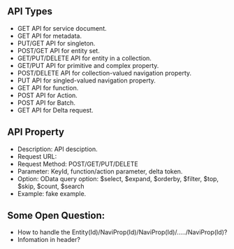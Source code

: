 ## API Types
* GET API for service document.
* GET API for metadata.
* PUT/GET API for singleton.
* POST/GET API for entity set.
* GET/PUT/DELETE API for entity in a collection.
* GET/PUT API for primitive and complex property.
* POST/DELETE API for collection-valued navigation property.
* PUT API for singled-valued navigation property.
* GET API for function.
* POST API for Action.
* POST API for Batch.
* GET API for Delta request.

## API Property
* Description: API desciption.
* Request URL: 
* Request Method: POST/GET/PUT/DELETE
* Parameter: KeyId, function/action parameter, delta token.
* Option: OData query option: $select, $expand, $orderby, $filter, $top, $skip, $count, $search
* Example: fake example.

## Some Open Question:
* How to handle the Entity(Id)/NaviProp(Id)/NaviProp(Id)/...../NaviProp(Id)?
* Infomation in header?



